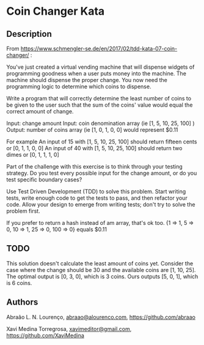 # Coin Changer Kata

## Description

From https://www.schmengler-se.de/en/2017/02/tdd-kata-07-coin-changer/ :

You've just created a virtual vending machine that will dispense widgets of programming goodness when a user puts money into the machine. The machine should dispense the proper change. You now need the programming logic to determine which coins to dispense. 
 
Write a program that will correctly determine the least number of coins to be given to the user such that the sum of the coins' value would equal the correct amount of change.
 
Input: change amount 
Input: coin denomination array (ie [1, 5, 10, 25, 100] )
Output: number of coins array (ie [1, 0, 1, 0, 0] would represent $0.11
 
For example
An input of 15 with [1, 5, 10, 25, 100] should return fifteen cents or [0, 1, 1, 0, 0]
An input of 40 with [1, 5, 10, 25, 100] should return two dimes or [0, 1, 1, 1, 0]
 
Part of the challenge with this exercise is to think through your testing strategy. Do you test every possible input for the change amount, or do you test specific boundary cases?
 
Use Test Driven Development (TDD) to solve this problem. Start writing tests, write enough code to get the tests to pass, and then refactor your code. Allow your design to emerge from writing tests; don't try to solve the problem first.
 
If you prefer to return a hash instead of am array, that's ok too.  {1 => 1, 5 => 0, 10 => 1, 25 => 0, 100 => 0} equals $0.11

## TODO

This solution doesn't calculate the least amount of coins yet. Consider the case where the change should be 30 and the available coins are [1, 10, 25]. The optimal output is [0, 3, 0], which is 3 coins. Ours outputs [5, 0, 1], which is 6 coins.

## Authors

Abraão L. N. Lourenço, <abraao@alourenco.com>, <https://github.com/abraao>

Xavi Medina Torregrosa, <xavimeditor@gmail.com>, <https://github.com/XaviMedina>